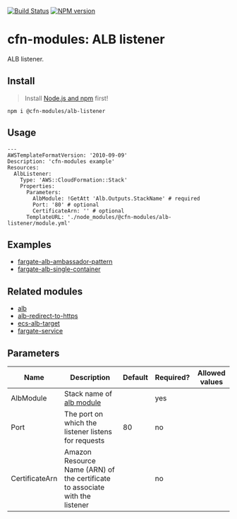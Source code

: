 [![Build Status](https://travis-ci.org/cfn-modules/alb-listener.svg?branch=master)](https://travis-ci.org/cfn-modules/alb-listener)
[![NPM version](https://img.shields.io/npm/v/@cfn-modules/alb-listener.svg)](https://www.npmjs.com/package/@cfn-modules/alb-listener)

# cfn-modules: ALB listener

ALB listener.

## Install

> Install [Node.js and npm](https://nodejs.org/) first!

```
npm i @cfn-modules/alb-listener
```

## Usage

```
---
AWSTemplateFormatVersion: '2010-09-09'
Description: 'cfn-modules example'
Resources:
  AlbListener:
    Type: 'AWS::CloudFormation::Stack'
    Properties:
      Parameters:
        AlbModule: !GetAtt 'Alb.Outputs.StackName' # required
        Port: '80' # optional
        CertificateArn: '' # optional
      TemplateURL: './node_modules/@cfn-modules/alb-listener/module.yml'
```

## Examples

* [fargate-alb-ambassador-pattern](https://github.com/cfn-modules/docs/tree/master/examples/fargate-alb-ambassador-pattern)
* [fargate-alb-single-container](https://github.com/cfn-modules/docs/tree/master/examples/fargate-alb-single-container)

## Related modules

* [alb](https://github.com/cfn-modules/alb)
* [alb-redirect-to-https](https://github.com/cfn-modules/alb-redirect-to-https)
* [ecs-alb-target](https://github.com/cfn-modules/ecs-alb-target)
* [fargate-service](https://github.com/cfn-modules/fargate-service)

## Parameters

<table>
  <thead>
    <tr>
      <th>Name</th>
      <th>Description</th>
      <th>Default</th>
      <th>Required?</th>
      <th>Allowed values</th>
    </tr>
  </thead>
  <tbody>
    <tr>
      <td>AlbModule</td>
      <td>Stack name of <a href="https://www.npmjs.com/package/@cfn-modules/alb">alb module</a></td>
      <td></td>
      <td>yes</td>
      <td></td>
    </tr>
    <tr>
      <td>Port</td>
      <td>The port on which the listener listens for requests</td>
      <td>80</td>
      <td>no</td>
      <td></td>
    </tr>
    <tr>
      <td>CertificateArn</td>
      <td>Amazon Resource Name (ARN) of the certificate to associate with the listener</td>
      <td></td>
      <td>no</td>
      <td></td>
    </tr>
  </tbody>
</table>
